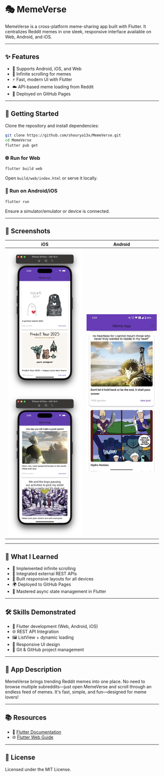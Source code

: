 # 🎭 MemeVerse

MemeVerse is a cross-platform meme-sharing app built with Flutter. It centralizes Reddit memes in one sleek, responsive interface available on Web, Android, and iOS.

---

## ✨ Features

- 📱 Supports Android, iOS, and Web
- 🔁 Infinite scrolling for memes
- ⚡ Fast, modern UI with Flutter
- ☁️ API-based meme loading from Reddit
- 🚀 Deployed on GitHub Pages

---

## 🚀 Getting Started

Clone the repository and install dependencies:

```bash
git clone https://github.com/shourya13x/MemeVerse.git
cd MemeVerse
flutter pub get
```

### 🌐 Run for Web

```bash
flutter build web
```

Open `build/web/index.html` or serve it locally.

### 📱 Run on Android/iOS

```bash
flutter run
```

Ensure a simulator/emulator or device is connected.

---

## 📸 Screenshots

| iOS | Android |
| --- | --- |
| ![iOS Screenshot 1](screenshots/iOS.png)<br>![iOS Screenshot 2](screenshots/ios2.png) | ![Android Screenshot](screenshots/android.jpg) |

---

## 🧠 What I Learned

- 🔁 Implemented infinite scrolling
- 🔌 Integrated external REST APIs
- 📱 Built responsive layouts for all devices
- 🌍 Deployed to GitHub Pages
- 🔄 Mastered async state management in Flutter

---

## 🛠 Skills Demonstrated

- 🎯 Flutter development (Web, Android, iOS)
- 🌐 REST API Integration
- 🖼 ListView + dynamic loading
- 🧩 Responsive UI design
- 🔧 Git & GitHub project management

---

## 📝 App Description

MemeVerse brings trending Reddit memes into one place. No need to browse multiple subreddits—just open MemeVerse and scroll through an endless feed of memes. It's fast, simple, and fun—designed for meme lovers!

---

## 📚 Resources

- 📖 [Flutter Documentation](https://docs.flutter.dev/)
- 🌐 [Flutter Web Guide](https://docs.flutter.dev/platform-integration/web)

---

## 📄 License

Licensed under the MIT License.